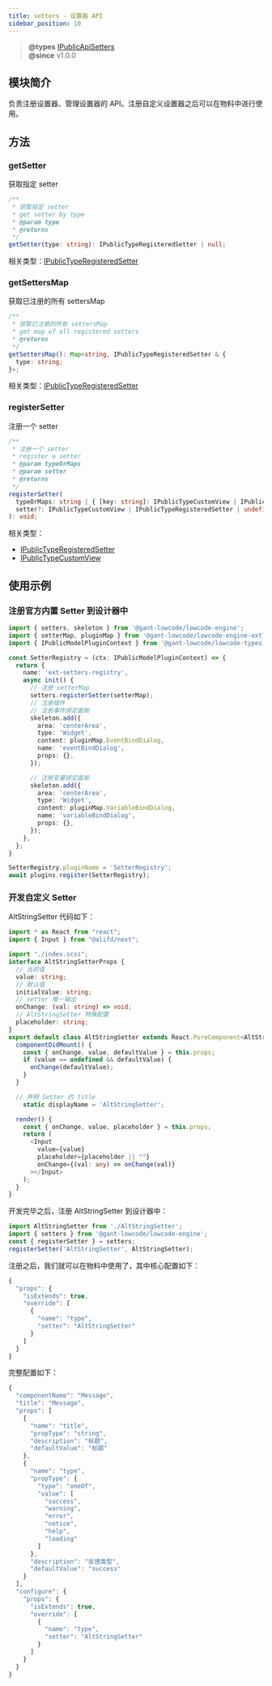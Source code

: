 ```yaml
---
title: setters - 设置器 API
sidebar_position: 10
---
```

> **@types** [IPublicApiSetters](https://github.com/alibaba/lowcode-engine/blob/main/packages/types/src/shell/api/setters.ts)<br/>
> **@since** v1.0.0

## 模块简介
负责注册设置器、管理设置器的 API。注册自定义设置器之后可以在物料中进行使用。

## 方法
### getSetter
获取指定 setter

```typescript
/**
 * 获取指定 setter
 * get setter by type
 * @param type
 * @returns
 */
getSetter(type: string): IPublicTypeRegisteredSetter | null;
```
相关类型：[IPublicTypeRegisteredSetter](https://github.com/alibaba/lowcode-engine/blob/main/packages/types/src/shell/type/registerd-setter.ts)

### getSettersMap
获取已注册的所有 settersMap

```typescript
/**
 * 获取已注册的所有 settersMap
 * get map of all registered setters
 * @returns
 */
getSettersMap(): Map<string, IPublicTypeRegisteredSetter & {
  type: string;
}>;
```

相关类型：[IPublicTypeRegisteredSetter](https://github.com/alibaba/lowcode-engine/blob/main/packages/types/src/shell/type/registerd-setter.ts)

### registerSetter
注册一个 setter

```typescript
/**
 * 注册一个 setter
 * register a setter
 * @param typeOrMaps
 * @param setter
 * @returns
 */
registerSetter(
  typeOrMaps: string | { [key: string]: IPublicTypeCustomView | IPublicTypeRegisteredSetter },
  setter?: IPublicTypeCustomView | IPublicTypeRegisteredSetter | undefined
): void;
```

相关类型：
- [IPublicTypeRegisteredSetter](https://github.com/alibaba/lowcode-engine/blob/main/packages/types/src/shell/type/registerd-setter.ts)
- [IPublicTypeCustomView](https://github.com/alibaba/lowcode-engine/blob/main/packages/types/src/shell/type/custom-view.ts)

## 使用示例
### 注册官方内置 Setter 到设计器中
```typescript
import { setters, skeleton } from '@gant-lowcode/lowcode-engine';
import { setterMap, pluginMap } from '@gant-lowcode/lowcode-engine-ext';
import { IPublicModelPluginContext } from '@gant-lowcode/lowcode-types';

const SetterRegistry = (ctx: IPublicModelPluginContext) => {
  return {
    name: 'ext-setters-registry',
    async init() {
      // 注册 setterMap
      setters.registerSetter(setterMap);
      // 注册插件
      // 注册事件绑定面板
      skeleton.add({
        area: 'centerArea',
        type: 'Widget',
        content: pluginMap.EventBindDialog,
        name: 'eventBindDialog',
        props: {},
      });

      // 注册变量绑定面板
      skeleton.add({
        area: 'centerArea',
        type: 'Widget',
        content: pluginMap.VariableBindDialog,
        name: 'variableBindDialog',
        props: {},
      });
    },
  };
}

SetterRegistry.pluginName = 'SetterRegistry';
await plugins.register(SetterRegistry);
```

### 开发自定义 Setter
AltStringSetter 代码如下：
```typescript
import * as React from "react";
import { Input } from "@alifd/next";

import "./index.scss";
interface AltStringSetterProps {
  // 当前值
  value: string;
  // 默认值
  initialValue: string;
  // setter 唯一输出
  onChange: (val: string) => void;
  // AltStringSetter 特殊配置
  placeholder: string;
}
export default class AltStringSetter extends React.PureComponent<AltStringSetterProps> {
  componentDidMount() {
    const { onChange, value, defaultValue } = this.props;
    if (value == undefined && defaultValue) {
      onChange(defaultValue);
    }
  }

  // 声明 Setter 的 title
 	static displayName = 'AltStringSetter';

  render() {
    const { onChange, value, placeholder } = this.props;
    return (
      <Input
        value={value}
        placeholder={placeholder || ""}
        onChange={(val: any) => onChange(val)}
      ></Input>
    );
  }
}
```

开发完毕之后，注册 AltStringSetter 到设计器中：

```typescript
import AltStringSetter from './AltStringSetter';
import { setters } from '@gant-lowcode/lowcode-engine';
const { registerSetter } = setters;
registerSetter('AltStringSetter', AltStringSetter);
```
注册之后，我们就可以在物料中使用了，其中核心配置如下：
```typescript
{
  "props": {
    "isExtends": true,
    "override": [
      {
        "name": "type",
        "setter": "AltStringSetter"
      }
    ]
  }
}
```
完整配置如下：
```typescript
{
  "componentName": "Message",
  "title": "Message",
  "props": [
    {
      "name": "title",
      "propType": "string",
      "description": "标题",
      "defaultValue": "标题"
    },
    {
      "name": "type",
      "propType": {
        "type": "oneOf",
        "value": [
          "success",
          "warning",
          "error",
          "notice",
          "help",
          "loading"
        ]
      },
      "description": "反馈类型",
      "defaultValue": "success"
    }
  ],
  "configure": {
    "props": {
      "isExtends": true,
      "override": [
        {
          "name": "type",
          "setter": "AltStringSetter"
        }
      ]
    }
  }
}
```
